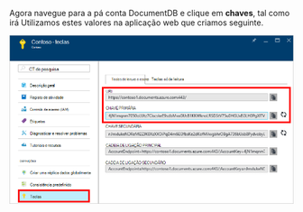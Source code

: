   Agora navegue para a pá conta DocumentDB e clique em **chaves**, tal como irá Utilizamos estes valores na aplicação web que criamos seguinte.

![Captura de ecrã do portal do Azure, mostrando uma conta de DocumentDB, com o botão de teclas realçada na pá conta DocumentDB e os valores URI, chave primária e chave secundária realçados no pá teclas](./media/documentdb-keys/keys.png)
